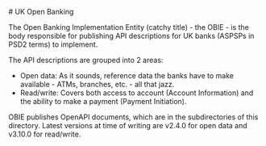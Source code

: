 # UK Open Banking

The Open Banking Implementation Entity (catchy title) - the OBIE - is the body responsible for publishing API descriptions for UK banks (ASPSPs in PSD2 terms) to implement.

The API descriptions are grouped into 2 areas:

- Open data: As it sounds, reference data the banks have to make available - ATMs, branches, etc. - all that jazz.
- Read/write: Covers both access to account (Account Information) and the ability to make a payment (Payment Initiation).

OBIE publishes OpenAPI documents, which are in the subdirectories of this directory. Latest versions at time of writing are v2.4.0 for open data and v3.10.0 for read/write.

